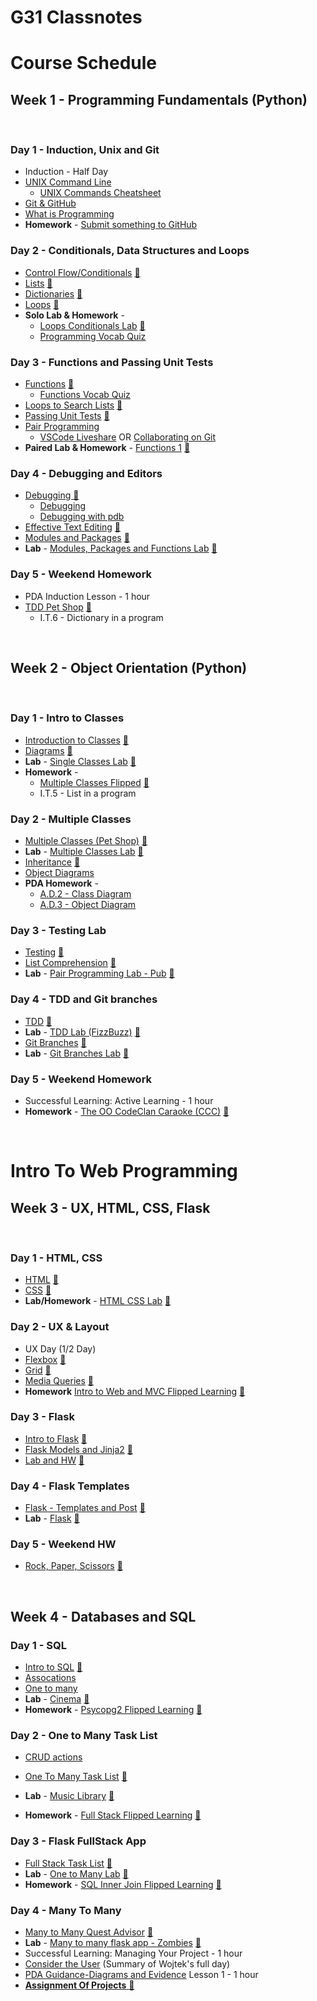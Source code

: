 # G31 Classnotes

# Course Schedule

## Week 1 - Programming Fundamentals (Python)

&nbsp;

### Day 1 - Induction, Unix and Git

* Induction - Half Day
* [UNIX Command Line](./week_01/day_1/command_line_basics/command_line_basics.md)
	* [UNIX Commands Cheatsheet](week_01/day_1/command_line_basics/terminal_cheatsheet.md)
* [Git & GitHub](week_01/day_1/git_and_github.md)
* [What is Programming](week_01/day_1/what_is_programming.md)
* **Homework** - [Submit something to GitHub](week_01/day_1/homework.md)


### Day 2 - Conditionals, Data Structures and Loops

* [Control Flow/Conditionals](week_01/day_2/conditionals/conditionals.md) [:file_folder:](week_01/day_2/conditionals)
* [Lists](week_01/day_2/lists/lists.md) [:file_folder:](week_01/day_2/lists)
* [Dictionaries](week_01/day_2/dictionaries/dictionaries.md) [:file_folder:](week_01/day_2/dictionaries)
* [Loops](week_01/day_2/loops/loops.md) [:file_folder:](week_01/day_2/loops)
* **Solo Lab & Homework** - 
  * [Loops Conditionals Lab](week_01/day_2/lists_dictionaries_lab) [:file_folder:](week_01/day_2/lists_dictionaries_lab)
  * [Programming Vocab Quiz](week_01/day_2/programming_vocab_quiz.md)


### Day 3 - Functions and Passing Unit Tests

* [Functions](week_01/day_3/functions/functions.md) [:file_folder:](week_01/day_3/functions)
	* [Functions Vocab Quiz](week_01/day_3/functions/functions_vocab_quiz.md)
* [Loops to Search Lists](week_01/day_3/using_loops_to_search_lists/using_loops_to_search_lists.md) [:file_folder:](week_01/day_3/using_loops_to_search_lists)
* [Passing Unit Tests](week_01/day_3/passing_unit_tests/passing_unit_tests.md) [:file_folder:](week_01/day_3/passing_unit_tests)
* [Pair Programming](week_01/day_3/pair_programming.md)
  * [VSCode Liveshare](week_01/day_3/vs_code_live_share.md) OR [Collaborating on Git](week_01/day_3/collaborating_on_git.md)
* **Paired Lab & Homework** - [Functions 1](week_01/day_3/functions_lab_1/functions_lab1.md) [:file_folder:](week_01/day_3/functions_lab_1)


### Day 4 - Debugging and Editors

* [Debugging :file_folder:](week_01/day_4/debugging)
  * [Debugging](week_01/day_4/debugging/debugging.md)
  * [Debugging with pdb](week_01/day_4/debugging/pdb.md)
* [Effective Text Editing](week_01/day_4/effective_text_editing/vscode_effective_text_editing.md) [:file_folder:](week_01/day_4/effective_text_editing)
* [Modules and Packages](week_01/day_4/modules_packages/modules_packages.md) [:file_folder:](week_01/day_4/modules_packages)
* **Lab** - [Modules, Packages and Functions Lab](week_01/day_4/modules_packages_functions_lab/modules_packages_functions_lab.md) [:file_folder:](week_01/day_4/modules_packages_functions_lab)

### Day 5 - Weekend Homework

* PDA Induction Lesson - 1 hour
* [TDD Pet Shop](week_01/weekend_homework/homework_brief.md) [:file_folder:](week_01/weekend_homework)
  * I.T.6 - Dictionary in a program


&nbsp;

## Week 2 - Object Orientation (Python)

&nbsp;

### Day 1 - Intro to Classes

* [Introduction to Classes](week_02/day_1/classes_intro/classes_intro.md) [:file_folder:](week_02/day_1/classes_intro)
* [Diagrams](week_02/day_1/diagrams/intro_to_diagrams.md) [:file_folder:](week_02/day_1/diagrams)
* **Lab** - [Single Classes Lab](week_02/day_1/single_class_lab/single_class_lab.md) [:file_folder:](week_02/day_1/single_class_lab)
* **Homework** - 
  * [Multiple Classes Flipped](week_02/day_1/homework/multiple_classes.md) [:file_folder:](week_02/day_1/homework)
  * I.T.5 - List in a program

### Day 2 - Multiple Classes

* [Multiple Classes (Pet Shop)](week_02/day_2/multiple_classes/multiple_classes.md) [:file_folder:](week_02/day_2/multiple_classes)
* **Lab** - [Multiple Classes Lab](week_02/day_2/multiple_classes_lab/bus_stop_lab.md) [:file_folder:](week_02/day_2/multiple_classes_lab)
* [Inheritance](week_02/day_2/inheritance/inheritance.md) [:file_folder:](week_02/day_2/inheritance)
* [Object Diagrams](week_02/day_2/object_diagrams/object_diagrams.md)
* **PDA Homework** - 
  * [A.D.2 - Class Diagram](week_02/day_2/pda_homework/class_object_diagram.md)
  * [A.D.3 - Object Diagram](week_02/day_2/pda_homework/class_object_diagram.md)

### Day 3 - Testing Lab

* [Testing](week_02/day_3/testing/testing.md) [:file_folder:](week_02/day_3/testing)
* [List Comprehension](week_02/day_3/list_comprehension/list_comprehension.md) [:file_folder:](week_02/day_3/list_comprehension)
* **Lab** - [Pair Programming Lab - Pub](week_02/day_3/testing_lab/testing_lab.md) [:file_folder:](week_02/day_3/testing_lab)

### Day 4 - TDD and Git branches

* [TDD](week_02/day_4/tdd/test_driven_development.md) [:file_folder:](week_02/day_4/tdd)
* **Lab** - [TDD Lab (FizzBuzz)](week_02/day_4/tdd_fizzbuzz/tdd_fizzbuzz.md) [:file_folder:](week_02/day_4/tdd_fizzbuzz)
* [Git Branches](week_02/day_4/git_branches/git_branches.md) [:file_folder:](week_02/day_4/git_branches)     
* **Lab** - [Git Branches Lab](week_02/day_4/tdd_branches_lab/tdd_branches_lab.md) [:file_folder:](week_02/day_4/tdd_branches_lab) 

### Day 5 - Weekend Homework

* Successful Learning: Active Learning - 1 hour
* **Homework** - [The OO CodeClan Caraoke (CCC)](week_02/weekend_homework/weekend_homework.md) [:file_folder:]()

&nbsp;
# Intro To Web Programming

## Week 3 - UX, HTML, CSS, Flask

&nbsp;

### Day 1 - HTML, CSS

* [HTML](week_03/day_1/01_html/semantic_html5.md) [:file_folder:](week_03/day_1/01_html)
* [CSS](week_03/day_1/02_css/css.md) [:file_folder:](week_03/day_2/02_css)
* **Lab/Homework** - [HTML CSS Lab](week_03/day_1/03_html_css_lab_hw/html_css_lab.md) [:file_folder:](week_03/day_1/03_html_css_lab_hw)

### Day 2 - UX & Layout

* UX Day (1/2 Day)
* [Flexbox](week_03/day_2/01_css_layout/flexbox/flexbox.md) [:file_folder:](week_03/day_2/01_css_layout/flexbox)
* [Grid](week_03/day_2/01_css_layout/grid/grid.md) [:file_folder:](week_03/day_2/01_css_layout/grid)
* [Media Queries](week_03/day_2/01_css_layout/media_queries/media_queries.md) [:file_folder:](week_03/day_2/01_css_layout/media_queries)
* **Homework** [Intro to Web and MVC Flipped Learning](week_03/day_2/03_hw_flipped_intro_to_mvc_web/03_hw_intro_to_web_mvc.md) [:file_folder:](week_03/day_2/03_hw_flipped_intro_to_mvc_web)

### Day 3 - Flask

* [Intro to Flask](week_03/day_3/01_intro_to_flask/01_intro_to_flask.md) [:file_folder:](week_03/day_3/01_intro_to_flask)
* [Flask Models and Jinja2](week_03/day_3/02_flask_models_djinja/02_flask_models_djinja.md) [:file_folder:](week_03/day_3/02_flask_models_djinja)
* [Lab and HW](week_03/day_3/03_flask_lab_hw/flask_models_lab_hw.md) [:file_folder:](week_03/day_3/03_flask_lab_hw)

### Day 4 - Flask Templates

* [Flask - Templates and Post](week_03/day_4/01_flask_templates/01_flask_templates.md) [:file_folder:](week_03/day_4/01_flask_templates)
* **Lab** - [Flask](week_03/day_4/02_flask_template_lab/flask_templates_lab.md) [:file_folder:](week_03/day_4/02_flask_template_lab)

### Day 5 - Weekend HW

* [Rock, Paper, Scissors](week_03/weekend_hw_rps/weekend_hw_rps.md) [:file_folder:](week_03/weekend_hw_rps/weekend_hw_rps)

&nbsp;

## Week 4 - Databases and SQL

### Day 1 - SQL

* [Intro to SQL](week_04/day_1/01_intro_to_sql/01_databases_and_sql_intro.md) [:file_folder:](week_04/day_1/01_intro_to_sql)
* [Assocations](week_04/day_1/01_intro_to_sql/02_associations_intro.md)
* [One to many](week_04/day_1/01_intro_to_sql/03_one_to_many.md)
* **Lab** - [Cinema](week_04/day_1/02_cinema_crud_sql_lab/lab.md) [:file_folder:](week_04/day_1/02_cinema_crud_sql_lab)
* **Homework** - [Psycopg2 Flipped Learning](week_04/day_1/03_psycopg2_flipped_hw/flipped_lesson.md) [:file_folder:](week_04/day_1/03_psycopg2_flipped_hw)

### Day 2 - One to Many Task List
* [CRUD actions](week_04/day_2/01_crud_actions)
* [One To Many Task List](week_04/day_2/02_one_to_many_task_list/one_to_many.md) [:file_folder:](week_04/day_2/02_one_to_many_task_list)

* **Lab** - [Music Library](week_04/day_2/03_music_library_lab/music_lab.md) [:file_folder:](week_04/day_2/03_music_library_lab)
* **Homework** - [Full Stack Flipped Learning](week_04/day_2/04_hw_fullstack_intro_flipped/full_stack_part_1.md) [:file_folder:](week_04/day_2/04_hw_fullstack_intro_flipped)

### Day 3 - Flask FullStack App


* [Full Stack Task List](week_04/day_3/01_full_stack_task_list/full_stack_part_2.md) [:file_folder:](week_04/day_3/01_full_stack_task_list)
* **Lab** - [One to Many Lab](week_04/day_3/02_one_to_many_lab/one_to_many_lab.md) [:file_folder:](week_04/day_3/02_one_to_many_lab)
* **Homework** - [SQL Inner Join Flipped Learning](week_04/day_3/03_inner_joins_flipped_hw/many_to_many.md) [:file_folder:](week_04/day_3/03_inner_joins_flipped_hw/)

### Day 4 - Many To Many 

* [Many to Many Quest Advisor](week_04/day_4/01_many_to_many_quest_advisor/many_to_many.md) [:file_folder:](week_04/day_4/01_many_to_many_quest_advisor)
* **Lab** - [Many to many flask app - Zombies](week_04/day_4/02_lab_many_to_many_zombies/many_to_many_zombies.md) [:file_folder:](week_04/day_4/02_lab_many_to_many_zombies)
* Successful Learning: Managing Your Project - 1 hour
* [Consider the User](week_04/day_4/consider_the_user.md) (Summary of Wojtek's full day)
* [PDA Guidance-Diagrams and Evidence](https://docs.google.com/presentation/d/1PoL3BnYFmo7wn5m1BD09V4orIt-SiP694ZdzyTibI38/edit) Lesson 1 - 1 hour
* [**Assignment Of Projects** :file_folder:](projects)